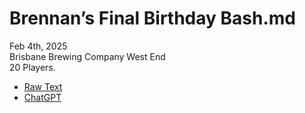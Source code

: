 # Brennan’s Final Birthday Bash.md
Feb 4th, 2025<br />
Brisbane Brewing Company West End<br />
20 Players.<br />

- [Raw Text](https://github.com/bh679/Brennans-AI-Murder-Mystery-Party-Game/blob/main/Games/Brennan’s%20Final%20Birthday%20Bash.txt)
- [ChatGPT](https://chatgpt.com/share/67a2294f-462c-8004-8f74-10c054440851)
